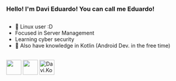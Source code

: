 ### Hello! I'm Davi Eduardo! You can call me Eduardo!

##
- 🐧 Linux user :D
- Focused in Server Management
- Learning cyber security
- 📱 Also have knowledge in Kotlin (Android Dev. in the free time)
##

<div style="display: inline-block;">
     <img align="center" height="40" width="40" src="https://cdn.jsdelivr.net/gh/devicons/devicon/icons/bash/bash-original.svg" />
     <img align="center" height="40" width="40" src="https://cdn.jsdelivr.net/gh/devicons/devicon/icons/linux/linux-original.svg" />
     <img align="center" height="40" width="40" src="https://cdn.jsdelivr.net/gh/devicons/devicon/icons/kotlin/kotlin-plain.svg" alt="Davi.Kotlin">
</div>
